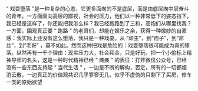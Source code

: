 “ 戏耍堕落 ”是一种复杂的心态，它更多面向的不是底层，而是由底层向中层奋斗的青年。一方面面向高层的鄙视，社会的压力，他们以一种非常低下的姿态挡下，我已经是这样了，你还能把我怎么样？我已经跑路到了三和，高炮们从哪里找我？一方面，围观真正要 “ 跑路 ” 的老哥们，却能在娱乐之余，获得一种微妙的自豪感：我实际上还没有这么堕落，我只是一种戏耍。从 “顽主”，到“痞子”，到“屌丝”，到“老哥” ，莫不如此。然而这种把戏是危险的：戏耍堕落很可能成为真的堕落。纵然再有一千个理由：现实压力大，社会拜金，只是好玩。把一个小偷标上精神导师的名头，这是一种时代精神已经 “ 瘫痪 ” 的表征：打开微信公众号，已经没有一些东西支持起 “ 当代生活 ” ，一边是不断的解构，否定，所有的一切都烟消云散，一边真正的价值观共识几乎寥寥无几，似乎不虚伪的只剩下了买房，修车一类的原始欲望

